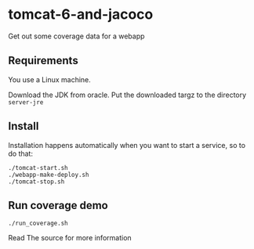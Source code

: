 # tomcat-6-and-jacoco

Get out some coverage data for a webapp

## Requirements

You use a Linux machine.

Download the JDK from oracle. Put the downloaded targz to the directory
`server-jre`

## Install

Installation happens automatically when you want to start a service, so to
do that:

    ./tomcat-start.sh
    ./webapp-make-deploy.sh
    ./tomcat-stop.sh

## Run coverage demo

    ./run_coverage.sh

Read The source for more information
